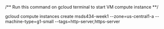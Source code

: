 /** Run this command on gcloud terminal to start VM compute instance **/

gcloud compute instances create msds434-week1 --zone=us-central1-a --machine-type=g1-small --tags=http-server,https-server